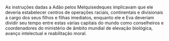 ﻿As instruções dadas a Adão pelos Melquisedeques implicavam que ele deveria estabelecer centros de operações raciais, continentais e divisionais a cargo dos seus filhos e filhas imediatos, enquanto ele e Eva deveriam dividir seu tempo entre estas várias capitais do mundo como conselheiros e coordenadores do ministério de âmbito mundial de elevação biológica, avanço intelectual e reabilitação moral.